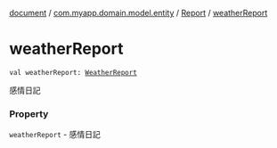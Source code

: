 [document](../../index.md) / [com.myapp.domain.model.entity](../index.md) / [Report](index.md) / [weatherReport](./weather-report.md)

# weatherReport

`val weatherReport: `[`WeatherReport`](../-weather-report/index.md)

感情日記

### Property

`weatherReport` - 感情日記
